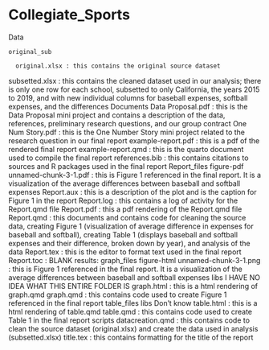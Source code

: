 # Collegiate_Sports


  Data
  
    original_sub
    
      original.xlsx : this contains the original source dataset 
subsetted.xlsx : this contains the cleaned dataset used in our analysis; there is only one row for each school, subsetted to only California, the years 2015 to 2019, and with new individual columns for baseball expenses, softball expenses, and the differences
Documents
Data Proposal.pdf : this is the Data Proposal mini project and contains a description of the data, references, preliminary research questions, and our group contract
One Num Story.pdf : this is the One Number Story mini project related to the research question in our final report
example-report.pdf : this is a pdf of the rendered final report
example-report.qmd : this is the quarto document used to compile the final report
references.bib : this contains citations to sources and R packages used in the final report
Report_files
figure-pdf
unnamed-chunk-3-1.pdf : this is Figure 1 referenced in the final report. It is a visualization of the average differences between baseball and softball expenses
Report.aux : this is a description of  the plot and is the caption for Figure 1 in the report
Report.log : this contains a log of activity for the Report.qmd file
Report.pdf : this a pdf rendering of the Report.qmd file
Report.qmd : this documents and contains code for cleaning the source data, creating Figure 1 (visualization of average difference in expenses for baseball and softball), creating Table 1 (displays baseball and softball expenses and their difference, broken down by year), and analysis of the data
Report.tex : this is the editor to format text used in the final report
Report.toc : BLANK
results:
graph_files
figure-html
unnamed-chunk-3-1.png : this is Figure 1 referenced in the final report. It is a visualization of the average differences between baseball and softball expenses
libs
I HAVE NO IDEA WHAT THIS ENTIRE FOLDER IS
graph.html : this is a html rendering of graph.qmd
graph.qmd : this contains code used to create Figure 1 referenced in the final report
table_files
libs
Don’t know
table.html : this is a html rendering of table.qmd
table.qmd : this contains code used to create Table 1 in the final report
scripts
datacreation.qmd : this contains code to clean the source dataset (original.xlsx) and create the data used in analysis (subsetted.xlsx)
title.tex : this contains formatting for the title of the report
